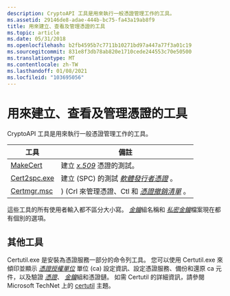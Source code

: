 ```yaml
---
description: CryptoAPI 工具是用來執行一般憑證管理工作的工具。
ms.assetid: 29146de8-adae-444b-bc75-fa43a19ab8f9
title: 用來建立、查看及管理憑證的工具
ms.topic: article
ms.date: 05/31/2018
ms.openlocfilehash: b2fb4595b7c7711b10271bd97a447a77f3a01c19
ms.sourcegitcommit: 831e8f3db78ab820e1710cede244553c70e50500
ms.translationtype: MT
ms.contentlocale: zh-TW
ms.lasthandoff: 01/08/2021
ms.locfileid: "103695056"
---
```

# <a name="tools-to-create-view-and-manage-certificates"></a>用來建立、查看及管理憑證的工具

CryptoAPI 工具是用來執行一般憑證管理工作的工具。



| 工具                                | 備註                                                                                                                                                                                 |
|-------------------------------------|-----------------------------------------------------------------------------------------------------------------------------------------------------------------------------------------|
| [MakeCert](makecert.md)<br/> | 建立 [*x.509*](../secgloss/x-gly.md) 憑證的測試。<br/>                                                                                |
| [Cert2spc.exe](cert2spc.md)<br/> | 建立 (SPC) 的測試 [*軟體發行者憑證*](../secgloss/s-gly.md) 。<br/>           |
| [Certmgr.msc](certmgr.md)<br/>   | )  (Crl 來管理憑證、Ctl 和 [*憑證撤銷清單*](../secgloss/c-gly.md) 。<br/> |



 

這些工具的所有使用者輸入都不區分大小寫。 [*金鑰*](../secgloss/k-gly.md)組名稱和 [*私密金鑰*](../secgloss/p-gly.md)檔案現在都有個別的選項。

## <a name="additional-tools"></a>其他工具

Certutil.exe 是安裝為憑證服務一部分的命令列工具。 您可以使用 Certutil.exe 來傾印並顯示 [*憑證授權單位*](../secgloss/c-gly.md) 單位 (ca) 設定資訊、設定憑證服務、備份和還原 ca 元件，以及驗證 [*憑證*](../secgloss/c-gly.md)、 [*金鑰*](../secgloss/k-gly.md)組和憑證鏈。 如需 Certutil 的詳細資訊，請參閱 Microsoft TechNet 上的 [certutil](/previous-versions/windows/it-pro/windows-server-2012-R2-and-2012/cc732443(v=ws.11)) 主題。

 

 
